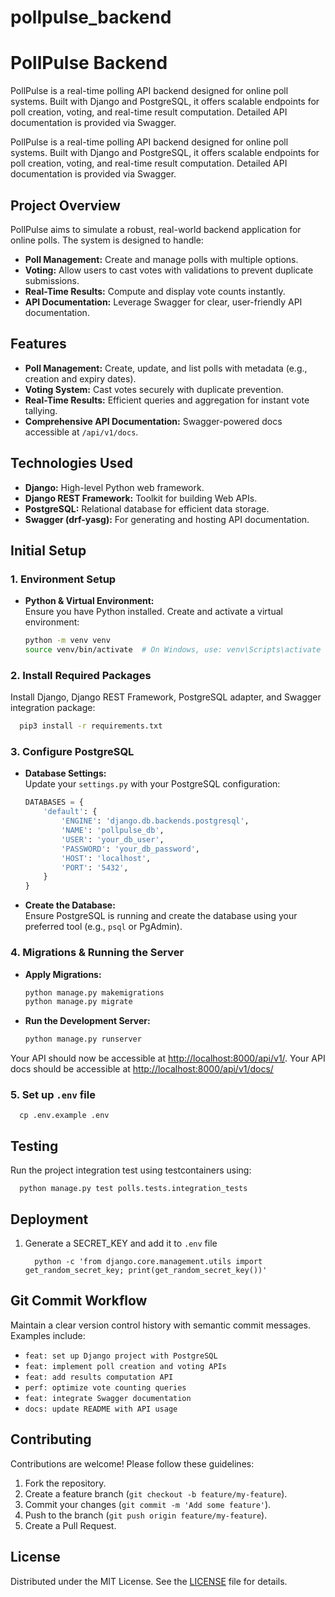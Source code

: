 # pollpulse_backend
# PollPulse Backend

PollPulse is a real-time polling API backend designed for online poll systems. Built with Django and PostgreSQL, it offers scalable endpoints for poll creation, voting, and real-time result computation. Detailed API documentation is provided via Swagger.


PollPulse is a real-time polling API backend designed for online poll systems. Built with Django and PostgreSQL, it offers scalable endpoints for poll creation, voting, and real-time result computation. Detailed API documentation is provided via Swagger.

## Project Overview

PollPulse aims to simulate a robust, real-world backend application for online polls. The system is designed to handle:
- **Poll Management:** Create and manage polls with multiple options.
- **Voting:** Allow users to cast votes with validations to prevent duplicate submissions.
- **Real-Time Results:** Compute and display vote counts instantly.
- **API Documentation:** Leverage Swagger for clear, user-friendly API documentation.

## Features

- **Poll Management:** Create, update, and list polls with metadata (e.g., creation and expiry dates).
- **Voting System:** Cast votes securely with duplicate prevention.
- **Real-Time Results:** Efficient queries and aggregation for instant vote tallying.
- **Comprehensive API Documentation:** Swagger-powered docs accessible at `/api/v1/docs`.

## Technologies Used

- **Django:** High-level Python web framework.
- **Django REST Framework:** Toolkit for building Web APIs.
- **PostgreSQL:** Relational database for efficient data storage.
- **Swagger (drf-yasg):** For generating and hosting API documentation.

## Initial Setup

### 1. Environment Setup

- **Python & Virtual Environment:**  
  Ensure you have Python installed. Create and activate a virtual environment:
  
  ```bash
  python -m venv venv
  source venv/bin/activate  # On Windows, use: venv\Scripts\activate
  ```

### 2. Install Required Packages

Install Django, Django REST Framework, PostgreSQL adapter, and Swagger integration package:

```bash
  pip3 install -r requirements.txt
```

### 3. Configure PostgreSQL

- **Database Settings:**  
  Update your `settings.py` with your PostgreSQL configuration:

  ```python
  DATABASES = {
      'default': {
          'ENGINE': 'django.db.backends.postgresql',
          'NAME': 'pollpulse_db',
          'USER': 'your_db_user',
          'PASSWORD': 'your_db_password',
          'HOST': 'localhost',
          'PORT': '5432',
      }
  }
  ```

- **Create the Database:**  
  Ensure PostgreSQL is running and create the database using your preferred tool (e.g., `psql` or PgAdmin).

### 4. Migrations & Running the Server

- **Apply Migrations:**

  ```bash
  python manage.py makemigrations
  python manage.py migrate
  ```

- **Run the Development Server:**

  ```bash
  python manage.py runserver
  ```

Your API should now be accessible at [http://localhost:8000/api/v1/](http://localhost:8000/api/v1/).
Your API docs should be accessible at [http://localhost:8000/api/v1/docs/](http://localhost:8000/api/v1/docs/)

### 5. Set up `.env` file
  ```
    cp .env.example .env
  ```

## Testing
Run the project integration test using testcontainers using: 
  ```
    python manage.py test polls.tests.integration_tests
  ```

## Deployment 
1. Generate a SECRET_KEY and add it to `.env` file
    ```
      python -c 'from django.core.management.utils import get_random_secret_key; print(get_random_secret_key())'
    ```

## Git Commit Workflow

Maintain a clear version control history with semantic commit messages. Examples include:

- `feat: set up Django project with PostgreSQL`
- `feat: implement poll creation and voting APIs`
- `feat: add results computation API`
- `perf: optimize vote counting queries`
- `feat: integrate Swagger documentation`
- `docs: update README with API usage`

## Contributing

Contributions are welcome! Please follow these guidelines:
1. Fork the repository.
2. Create a feature branch (`git checkout -b feature/my-feature`).
3. Commit your changes (`git commit -m 'Add some feature'`).
4. Push to the branch (`git push origin feature/my-feature`).
5. Create a Pull Request.

## License
Distributed under the MIT License. See the [LICENSE](/LICENSE) file for details.
